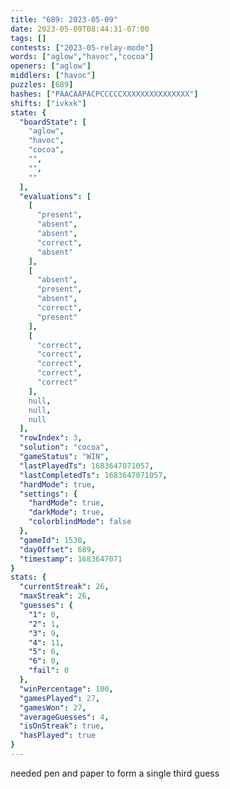 ```yaml
---
title: "689: 2023-05-09"
date: 2023-05-09T08:44:31-07:00
tags: []
contests: ["2023-05-relay-mode"]
words: ["aglow","havoc","cocoa"]
openers: ["aglow"]
middlers: ["havoc"]
puzzles: [689]
hashes: ["PAACAAPACPCCCCCXXXXXXXXXXXXXXX"]
shifts: ["ivkxk"]
state: {
  "boardState": [
    "aglow",
    "havoc",
    "cocoa",
    "",
    "",
    ""
  ],
  "evaluations": [
    [
      "present",
      "absent",
      "absent",
      "correct",
      "absent"
    ],
    [
      "absent",
      "present",
      "absent",
      "correct",
      "present"
    ],
    [
      "correct",
      "correct",
      "correct",
      "correct",
      "correct"
    ],
    null,
    null,
    null
  ],
  "rowIndex": 3,
  "solution": "cocoa",
  "gameStatus": "WIN",
  "lastPlayedTs": 1683647071057,
  "lastCompletedTs": 1683647071057,
  "hardMode": true,
  "settings": {
    "hardMode": true,
    "darkMode": true,
    "colorblindMode": false
  },
  "gameId": 1530,
  "dayOffset": 689,
  "timestamp": 1683647071
}
stats: {
  "currentStreak": 26,
  "maxStreak": 26,
  "guesses": {
    "1": 0,
    "2": 1,
    "3": 9,
    "4": 11,
    "5": 6,
    "6": 0,
    "fail": 0
  },
  "winPercentage": 100,
  "gamesPlayed": 27,
  "gamesWon": 27,
  "averageGuesses": 4,
  "isOnStreak": true,
  "hasPlayed": true
}
---
```

<!-- more -->
needed pen and paper to form a single third guess
